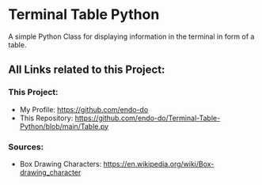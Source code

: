 # Terminal Table Python
A simple Python Class for displaying information in the terminal in form of a table.

## All Links related to this Project:

### This Project:

- My Profile: https://github.com/endo-do
- This Repository: https://github.com/endo-do/Terminal-Table-Python/blob/main/Table.py


### Sources:

- Box Drawing Characters: https://en.wikipedia.org/wiki/Box-drawing_character
